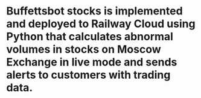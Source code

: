 # Buffettsbot stocks is implemented and deployed to Railway Cloud using Python that calculates abnormal volumes in stocks on Moscow Exchange in live mode and sends alerts to customers with trading data.
